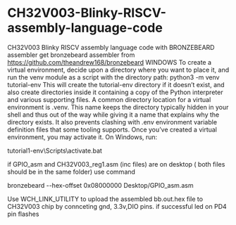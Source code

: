 # CH32V003-Blinky-RISCV-assembly-language-code
CH32V003 Blinky RISCV assembly language code with BRONZEBEARD assembler
get bronzebeard assembler from https://github.com/theandrew168/bronzebeard
WINDOWS
To create a virtual environment, decide upon a directory where you want to place it, and run the venv module as a script with the directory path:
python3 -m venv tutorial-env
This will create the tutorial-env directory if it doesn’t exist, and also create directories inside it containing a copy of the Python interpreter and various supporting files.
A common directory location for a virtual environment is .venv. This name keeps the directory typically hidden in your shell and thus out of the way while giving it a name that explains why the directory exists. It also prevents clashing with .env environment variable definition files that some tooling supports.
Once you’ve created a virtual environment, you may activate it.
On Windows, run:

tutorial1-env\Scripts\activate.bat 

if GPIO_asm and CH32V003_reg1.asm (inc files) are on desktop ( both files should be in the same folder)
use command 

bronzebeard --hex-offset 0x08000000 Desktop/GPIO_asm.asm

Use WCH_LINK_UTILITY to upload the assembled bb.out.hex file to CH32V003 chip by connceting gnd, 3.3v,DIO pins.
if successful led on PD4 pin flashes
